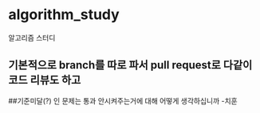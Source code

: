 # algorithm_study
알고리즘 스터디

## 기본적으로 branch를 따로 파서 pull request로 다같이 코드 리뷰도 하고 <br>
##기준미달(?) 인 문제는 통과 안시켜주는거에 대해 어떻게 생각하십니까 -치훈
